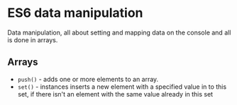 # ES6 data manipulation

Data manipulation, all about setting and mapping data on the console and all is done in arrays.

## Arrays

- `push()` - adds one or more elements to an array.
- `set()` - instances inserts a new element with a specified value in to this set, if there isn't an element with the same value already in this set
